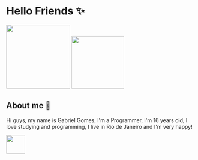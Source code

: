 <div>
	<h1>Hello Friends ✨</h1>
	
<img height="170px" src="https://activity-graph.herokuapp.com/graph?username=ItaChiGabriel&bg_color=0D1117&color=5BCDEC&line=5BCDEC&point=FFFFFF&hide_border=true"/>
	<img height="140px" src="https://github-readme-stats.vercel.app/api/top-langs/?username=ItaChiGabriel&layout=compact&langs_count=7&theme=dark"/>
	</div>
	
<div>
	<h2>About me 🦾</h2>
	<p>Hi guys, my name is Gabriel Gomes, I'm a Programmer, I'm 16 years old, I love studying and programming, I live in Rio de Janeiro and I'm very happy!</p>
	<a href="https://www.instagram.com/gabrielgomesbrg/"><img height="50px" target="_blank" align="center" src="https://upload.wikimedia.org/wikipedia/commons/thumb/5/58/Instagram-Icon.png/1025px-Instagram-Icon.png"/></a>
</div>
	
